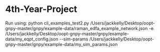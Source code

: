 # 4th-Year-Project

Run using: python cli_examples_test2.py /Users/jackkelly/Desktop/oopt-gnpy-master/gnpy/example-data/raman_edfa_example_network.json -e /Users/jackkelly/Desktop/oopt-gnpy-master/gnpy/example-data/my_eqpt_config.json --sim-params /Users/jackkelly/Desktop/oopt-gnpy-master/gnpy/example-data/my_sim_params.json
